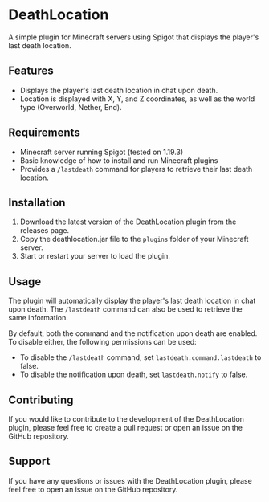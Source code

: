 # DeathLocation

A simple plugin for Minecraft servers using Spigot that displays the player's last death location.

## Features

-   Displays the player's last death location in chat upon death.
-   Location is displayed with X, Y, and Z coordinates, as well as the world type (Overworld, Nether, End).

## Requirements

-   Minecraft server running Spigot (tested on 1.19.3)
-   Basic knowledge of how to install and run Minecraft plugins
-   Provides a `/lastdeath` command for players to retrieve their last death location.

## Installation

1.  Download the latest version of the DeathLocation plugin from the releases page.
2.  Copy the deathlocation.jar file to the `plugins` folder of your Minecraft server.
3.  Start or restart your server to load the plugin.

## Usage

The plugin will automatically display the player's last death location in chat upon death. The `/lastdeath` command can also be used to retrieve the same information.

By default, both the command and the notification upon death are enabled. To disable either, the following permissions can be used:

-   To disable the `/lastdeath` command, set `lastdeath.command.lastdeath` to false.
-   To disable the notification upon death, set `lastdeath.notify` to false.


## Contributing

If you would like to contribute to the development of the DeathLocation plugin, please feel free to create a pull request or open an issue on the GitHub repository.

## Support

If you have any questions or issues with the DeathLocation plugin, please feel free to open an issue on the GitHub repository.